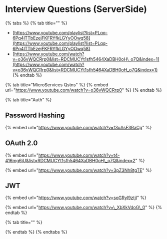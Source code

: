 # Interview Questions \(ServerSide\)

{% tabs %}
{% tab title="" %}
* [https://www.youtube.com/playlist?list=PLqq-6Pq4lTTbEzejFKFRYfkLGYyOOwq58](https://www.youtube.com/playlist?list=PLqq-6Pq4lTTbEzejFKFRYfkLGYyOOwq58)
* [https://www.youtube.com/watch?v=o36vWQCRrp0&list=RDCMUCYt1sfh5464XaDBH0oH\_o7Q&index=1](https://www.youtube.com/watch?v=o36vWQCRrp0&list=RDCMUCYt1sfh5464XaDBH0oH_o7Q&index=1)
{% endtab %}

{% tab title="MicroServices Qstns" %}
{% embed url="https://www.youtube.com/watch?v=o36vWQCRrp0" %}
{% endtab %}

{% tab title="Auth" %}
## Password Hashing

{% embed url="https://www.youtube.com/watch?v=f3uAsF3RaCg" %}

## OAuth 2.0

{% embed url="https://www.youtube.com/watch?v=t4-416mg6iU&list=RDCMUCYt1sfh5464XaDBH0oH\_o7Q&index=2" %}

{% embed url="https://www.youtube.com/watch?v=3pZ3Nh8tgTE" %}

## JWT

{% embed url="https://www.youtube.com/watch?v=soGRyl9ztjI" %}

{% embed url="https://www.youtube.com/watch?v=\_XbXkVdoG\_0" %}
{% endtab %}

{% tab title="" %}

{% endtab %}
{% endtabs %}





